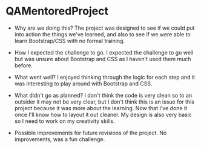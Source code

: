 # QAMentoredProject

* Why are we doing this?
The project was designed to see if we could put into action the things we've learned, and also to see if we were able to learn Bootstrap/CSS with no formal training. 

* How I expected the challenge to go.
I expected the challenge to go well but was unsure about Bootstrap and CSS as I haven't used them much before.

* What went well?
I enjoyed thinking through the logic for each step and it was interesting to play around with Bootstrap and CSS.

* What didn't go as planned?
I don't think the code is very clean so to an outsider it may not be very clear, but I don't think this is an issue for this project because it was more about the learning. Now that I've done it once I'll know how to layout it out cleaner. My design is also very basic so I need to work on my creativity skills.

* Possible improvements for future revisions of the project.
No improvements, was a fun challenge.
